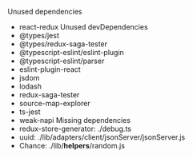 Unused dependencies
* react-redux
Unused devDependencies
* @types/jest
* @types/redux-saga-tester
* @typescript-eslint/eslint-plugin
* @typescript-eslint/parser
* eslint-plugin-react
* jsdom
* lodash
* redux-saga-tester
* source-map-explorer
* ts-jest
* weak-napi
Missing dependencies
* redux-store-generator: ./debug.ts
* uuid: ./lib/adapters/client/jsonServer/jsonServer.js
* Chance: ./lib/__helpers__/random.js

